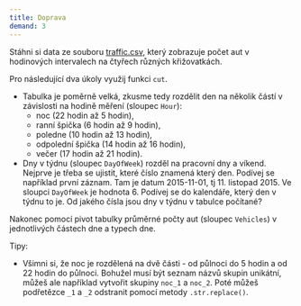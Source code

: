 ```yaml
---
title: Doprava
demand: 3
---
```


Stáhni si data ze souboru [traffic.csv](assets/traffic.csv), který zobrazuje počet aut v hodinových intervalech na čtyřech různých křižovatkách.

Pro následující dva úkoly využij funkci `cut`.

- Tabulka je poměrně velká, zkusme tedy rozdělit den na několik částí v závislosti na hodině měření (sloupec `Hour`):
  - noc (22 hodin až 5 hodin),
  - ranní špička (6 hodin až 9 hodin),
  - poledne (10 hodin až 13 hodin),
  - odpolední špička (14 hodin až 16 hodin),
  - večer (17 hodin až 21 hodin).
- Dny v týdnu (sloupec `DayOfWeek`) rozděl na pracovní dny a víkend. Nejprve je třeba se ujistit, které číslo znamená který den. Podívej se například první záznam. Tam je datum 2015-11-01, tj 11. listopad 2015. Ve sloupci `DayOfWeek` je hodnota 6. Podívej se do kalendáře, který den v týdnu to je. Od jakého čísla jsou dny v týdnu v tabulce počítané?


Nakonec pomocí pivot tabulky průměrné počty aut (sloupec `Vehicles`) v jednotlivých částech dne a typech dne.

Tipy:

- Všimni si, že noc je rozdělená na dvě části - od půlnoci do 5 hodin a od 22 hodin do půlnoci. Bohužel musí být seznam názvů skupin unikátní, můžeš ale například vytvořit skupiny `noc_1` a `noc_2`. Poté můžeš podřetězce `_1` a `_2` odstranit pomocí metody `.str.replace()`.
